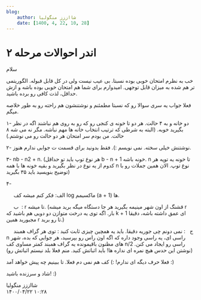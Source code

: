 ```yaml
---
blog:
    author: شااززز منگولیا
    date: [1400, 4, 22, 10, 28]
---
```

# اندر احوالات مرحله ۲

<div class="cnt">
سلام<p></p>

<p>خب به نظرم امتحان خوبی بوده نسبتا. بی عیب نیست ولی در کل قابل قبوله. الگوریتمی تر هم شده به میزان قابل توجهی. امیدوارم برای شما هم امتحان خوبی بوده باشه و ازش حداقل، لذت کافی رو برده باشید.</p>

<p>فعلا جواب یه سری سوالا رو که نسبتا مطمئنم و نوشتنشون هم راحته رو به طور خلاصه میگم.</p>

<p>۱- دو خانه و به ۴ حالت. هر دو تا خونه ی کنجی رو که رو به روی هم نباشند اگه در نظر بگیرید خوبه. (البته به شرطی که ترتیب انتخاب خانه ها مهم نباشه. مگر نه می شه ۸ حالت. من بودم سر امتحان هر دو حالت رو می نوشتم.)</p>
<p>۲- نوشتنش خیلی سخته. نمی نویسم‌ :). فقط بدونید برای قسمت ت جوابی ندارم هنوز.</p>
<p>۳- nb - n2 + n. (هر نوع توپ باید تو حداقل b - n + 1 خونه باشه. n تا خونه یه توپه هر کدوم از یه نوع در نظر بگیرید و بقیه خونه ها با همه n نوع توپ. الان همین جملات رو با توضیح بنویسید باید ۳۵ بگیرید)</p>
<p>۴-</p>
<p>     الف:‌ فکر کنم میشه کف log ماکسیمم (a + 1) ها.</p>
<p>     ب  ‌: r تا میشه. (قشنگ از اون شهر مینیمه بگیرید هر جا دستگاه میگه برید میشه r بار. اگه توی یه درخت متوازن دو دویی هم باشید که k + 1 ای عمق داشته باشه، دقیقا مجبورید همین r تا رو برید.)</p>
<p>     ج ‌  : نمی دونم چی جوریه دقیقا. باید یه همچین چیزی ثابت کنید : توی هر گراف همبند n راسی ای، یه راسی وجود داره که اگه اون راس رو بپرسید، هر جوابی که بده، شهر های مظنون باقیمونده یه گراف همبند کمتر مساوی کف n/2 راسی رو ایجاد می کنن. (نوشتن این حدس هیچ نمره ای نداره ها! باید اثباتش کنید. منم فعلا بلد نیستم اثباتش رو)</p>

<p>فعلا حرف دیگه ای ندارم! :) کف هم نمی دم فعلا. تا ببینیم چه پیش خواهد آمد :)</p>

<p>شاد و سرزنده باشید! :)</p>
</div>

<div class="blog-info">
    <div class="blog-author">شااززز منگولیا</div>
    <div class="blog-date">۱۴۰۰/۰۴/۲۲ ۱۰:۲۸</div>
</div>

